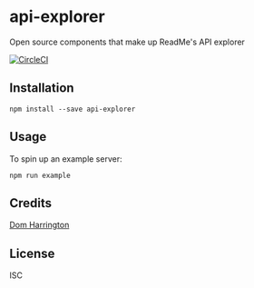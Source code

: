 # api-explorer

Open source components that make up ReadMe's API explorer

[![CircleCI](https://circleci.com/gh/readmeio/api-explorer.svg?style=svg&circle-token=2a91256819c6da2e388896859d4f7fbb34ec9d84)](https://circleci.com/gh/readmeio/api-explorer)

## Installation

```
npm install --save api-explorer
```

## Usage

To spin up an example server:

```
npm run example
```

## Credits
[Dom Harrington](https://github.com/readme/)

## License

ISC

